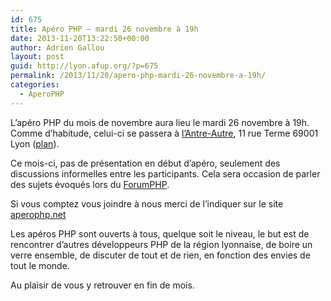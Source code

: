 ```yaml
---
id: 675
title: Apéro PHP – mardi 26 novembre à 19h
date: 2013-11-20T13:22:50+00:00
author: Adrien Gallou
layout: post
guid: http://lyon.afup.org/?p=675
permalink: /2013/11/20/apero-php-mardi-26-novembre-a-19h/
categories:
  - AperoPHP
---
```

L’apéro PHP du mois de novembre aura lieu le mardi 26 novembre à 19h. Comme d’habitude, celui-ci se passera à [l’Antre-Autre](http://www.lantreautre.fr/), 11 rue Terme 69001 Lyon ([plan](https://www.google.fr/maps/preview#%21q=11+Rue+Terme%2C+Lyon&data=%214m10%211m9%214m8%211m3%211d5903321%212d2.0517%213d46.22475%213m2%211i1304%212i802%214f13.1)).

Ce mois-ci, pas de présentation en début d&rsquo;apéro, seulement des discussions informelles entre les participants. Cela sera occasion de parler des sujets évoqués lors du [ForumPHP](http://www.afup.org/pages/forumphp2013/).

Si vous comptez vous joindre à nous merci de l’indiquer sur le site [aperophp.net](http://aperophp.net/315/view.html)

Les apéros PHP sont ouverts à tous, quelque soit le niveau, le but est de rencontrer d’autres développeurs PHP de la région lyonnaise, de boire un verre ensemble, de discuter de tout et de rien, en fonction des envies de tout le monde.

Au plaisir de vous y retrouver en fin de mois.
